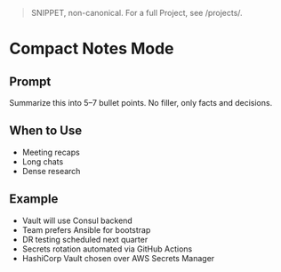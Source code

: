 > SNIPPET, non-canonical. For a full Project, see /projects/.

# Compact Notes Mode

## Prompt
Summarize this into 5–7 bullet points. No filler, only facts and decisions.

## When to Use
- Meeting recaps
- Long chats
- Dense research

## Example
- Vault will use Consul backend
- Team prefers Ansible for bootstrap
- DR testing scheduled next quarter
- Secrets rotation automated via GitHub Actions
- HashiCorp Vault chosen over AWS Secrets Manager
